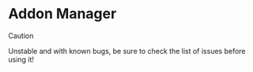 # Addon Manager

> [!CAUTION]
> Unstable and with known bugs, be sure to check the list of issues before using it!
